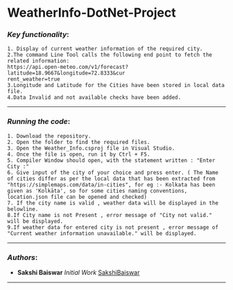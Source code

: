 # WeatherInfo-DotNet-Project
### *Key functionality*: 
```
1. Display of current weather information of the required city.
2.The command Line Tool calls the following end point to fetch the related information:
https://api.open-meteo.com/v1/forecast?latitude=18.9667&longitude=72.8333&cur
rent_weather=true 
3.Longitude and Latitude for the Cities have been stored in local data file.
4.Data Invalid and not available checks have been added.
```
**************************************

### *Running the code*:

```
1. Download the repository.
2. Open the folder to find the required files.
3. Open the Weather_Info.csproj file in Visual Studio.
4. Once the file is open, run it by Ctrl + F5.
5. Compiler Window should open, with the statement written : "Enter City :"
6. Give input of the city of your choice and press enter. ( The Name of cities differ as per the local data that has been extracted from 
"https://simplemaps.com/data/in-cities", for eg :- Kolkata has been given as 'Kolkāta', so for some cities naming conventions, location.json file can be opened and checked)
7. If the city name is valid , weather data will be displayed in the belowline.
8.If City name is not Present , error message of "City not valid." will be displayed.
9.If weather data for entered city is not present , error message of "Current weather information unavailable." will be displayed.
```
***************************************
### *Authors*:

- **Sakshi Baiswar** *Initial Work* [SakshiBaiswar](https://github.com/SakshiBaiswar)

***************************************
